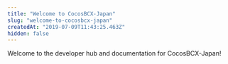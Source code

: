 ```yaml
---
title: "Welcome to CocosBCX-Japan"
slug: "welcome-to-cocosbcx-japan"
createdAt: "2019-07-09T11:43:25.463Z"
hidden: false
---
```

Welcome to the developer hub and documentation for CocosBCX-Japan!